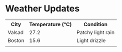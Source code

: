 # Weather Updates

<!-- WEATHER-UPDATE-START -->
<table><tr><th>City</th><th>Temperature (°C)</th><th>Condition</th></tr><tr><td>Valsad</td><td>27.2</td><td>Patchy light rain</td></tr><tr><td>Boston</td><td>15.6</td><td>Light drizzle</td></tr><tr><td></td><td></td><td></td></tr></table>
<!-- WEATHER-UPDATE-END -->
